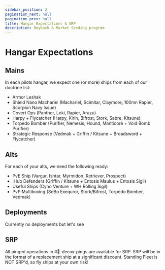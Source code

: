 ```yaml
---
sidebar_position: 2
pagination_next: null
pagination_prev: null
title: Hangar Expectations & SRP
description: Buyback & Market Seeding program
---
```


# Hangar Expectations

## Mains
In each pilots hangar, we expect one (or more) ships from each of our doctrine list:
- Armor Leshak
- Shield Nano Machariel (Machariel, Scimitar, Claymore, 100mn Rapier, Scorpion Navy Issue)
- Covert Ops (Panther, Loki, Rapier, Arazu)
- Harpy + Flycatcher (Harpy, Kirin, Bifrost, Stork, Sabre, Kitsune)
- Torpedo Bomber (Purifier, Nemesis, Hound, Manticore + Void Bomb Purifier)
- Strategic Response (Vedmak + Griffin / Kitsune + Broadsword + Flycatcher)

## Alts
For each of your alts, we need the following ready:
- PvE Ship (Vargur, Ishtar, Myrmidon, Retriever, Prospect)
- IHub Defenders (Griffin / Kitsune + Entosis Maulus + Entosis Sigil)
- Useful Ships (Cyno Venture + WH Rolling Sigil)
- PvP Multiboxing (SeBo Exequror, Stork/Bifrost, Torpedo Bomber, Vedmak)

## Deployments
Currently no deployments but let's see

## SRP
All pinged operations in #📢-decoy-pings are available for SRP.
SRP will be in the format of a replacement ship at a significant discount.
Standing Fleet is NOT SRP'd, so fly ships at your own risk!